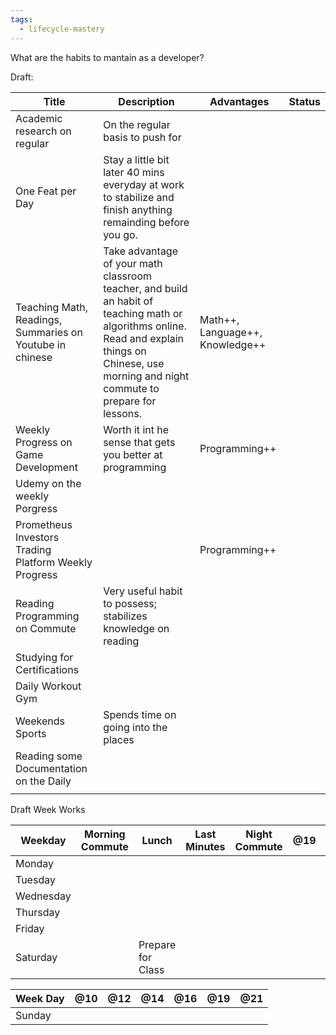 ```yaml
---
tags:
  - lifecycle-mastery
---
```




What are the habits to mantain as a developer?

Draft:

| Title                                                    | Description                                                                                                                                                                                        | Advantages                      | Status |
| -------------------------------------------------------- | -------------------------------------------------------------------------------------------------------------------------------------------------------------------------------------------------- | ------------------------------- | ------ |
| Academic research on regular                             | On the regular basis to push for                                                                                                                                                                   |                                 |        |
| One Feat per Day                                         | Stay a little bit later 40 mins everyday at work to stabilize and finish anything remainding before you go.                                                                                        |                                 |        |
| Teaching Math, Readings, Summaries on Youtube in chinese | Take advantage of your math classroom teacher, and build an habit of teaching math or algorithms online. Read and explain things on Chinese, use morning and night commute to prepare for lessons. | Math++, Language++, Knowledge++ |        |
| Weekly Progress on Game Development                      | Worth it int he sense that gets you better at programming                                                                                                                                          | Programming++                   |        |
| Udemy on the weekly Porgress                             |                                                                                                                                                                                                    |                                 |        |
| Prometheus Investors Trading Platform Weekly Progress    |                                                                                                                                                                                                    | Programming++                   |        |
| Reading Programming on Commute                           | Very useful habit to possess; stabilizes knowledge on reading                                                                                                                                      |                                 |        |
| Studying for Certifications                              |                                                                                                                                                                                                    |                                 |        |
| Daily Workout Gym                                        |                                                                                                                                                                                                    |                                 |        |
| Weekends Sports                                          | Spends time on going into the places                                                                                                                                                               |                                 |        |
| Reading some Documentation on the Daily                  |                                                                                                                                                                                                    |                                 |        |
|                                                          |                                                                                                                                                                                                    |                                 |        |




Draft Week Works


| Weekday   | Morning Commute | Lunch             | Last Minutes | Night Commute | @19 | @21 |
| --------- | --------------- | ----------------- | ------------ | ------------- | --- | --- |
| Monday    |                 |                   |              |               |     |     |
| Tuesday   |                 |                   |              |               |     |     |
| Wednesday |                 |                   |              |               |     |     |
| Thursday  |                 |                   |              |               |     |     |
| Friday    |                 |                   |              |               |     |     |
| Saturday  |                 | Prepare for Class |              |               |     |     |


| Week Day | @10 | @12 | @14 | @16 | @19 | @21 |
| -------- | --- | --- | --- | --- | --- | --- |
| Sunday   |     |     |     |     |     |     |
